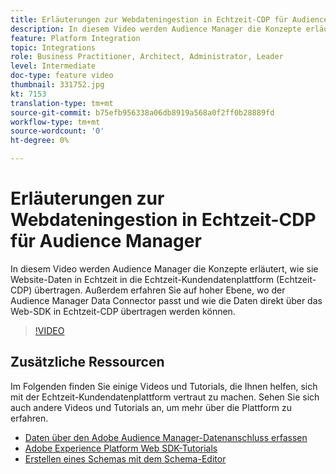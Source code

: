 ```yaml
---
title: Erläuterungen zur Webdateningestion in Echtzeit-CDP für Audience Manager
description: In diesem Video werden Audience Manager die Konzepte erläutert, wie sie Website-Daten in Echtzeit in die Echtzeit-Kundendatenplattform (Echtzeit-CDP) übertragen. Außerdem erfahren Sie auf hoher Ebene, wo der Audience Manager Data Connector passt und wie die Daten direkt über das Web-SDK in Echtzeit-CDP übertragen werden können.
feature: Platform Integration
topic: Integrations
role: Business Practitioner, Architect, Administrator, Leader
level: Intermediate
doc-type: feature video
thumbnail: 331752.jpg
kt: 7153
translation-type: tm+mt
source-git-commit: b75efb956338a06db8919a568a0f2ff0b28889fd
workflow-type: tm+mt
source-wordcount: '0'
ht-degree: 0%

---
```



# Erläuterungen zur Webdateningestion in Echtzeit-CDP für Audience Manager

In diesem Video werden Audience Manager die Konzepte erläutert, wie sie Website-Daten in Echtzeit in die Echtzeit-Kundendatenplattform (Echtzeit-CDP) übertragen. Außerdem erfahren Sie auf hoher Ebene, wo der Audience Manager Data Connector passt und wie die Daten direkt über das Web-SDK in Echtzeit-CDP übertragen werden können.

>[!VIDEO](https://video.tv.adobe.com/v/331752/?quality=12&learn=on)

## Zusätzliche Ressourcen

Im Folgenden finden Sie einige Videos und Tutorials, die Ihnen helfen, sich mit der Echtzeit-Kundendatenplattform vertraut zu machen. Sehen Sie sich auch andere Videos und Tutorials an, um mehr über die Plattform zu erfahren.

* [Daten über den Adobe Audience Manager-Datenanschluss erfassen](https://experienceleague.adobe.com/docs/platform-learn/tutorials/sources/ingest-data-from-aam.html?lang=en#sources)
* [Adobe Experience Platform Web SDK-Tutorials](https://experienceleague.adobe.com/docs/web-sdk-learn/tutorials/overview.html?lang=en)
* [Erstellen eines Schemas mit dem Schema-Editor](https://experienceleague.adobe.com/docs/experience-platform/xdm/tutorials/create-schema-ui.html?lang=en#getting-started)
